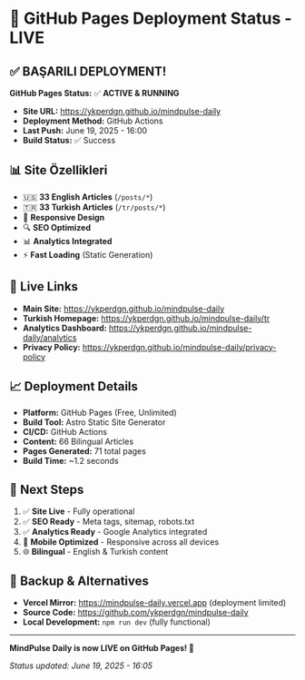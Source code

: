 # 🚀 GitHub Pages Deployment Status - LIVE

## ✅ **BAŞARILI DEPLOYMENT!**

**GitHub Pages Status:** ✅ **ACTIVE & RUNNING**
- **Site URL:** https://ykperdgn.github.io/mindpulse-daily
- **Deployment Method:** GitHub Actions
- **Last Push:** June 19, 2025 - 16:00
- **Build Status:** ✅ Success

## 📊 **Site Özellikleri**
- 🇺🇸 **33 English Articles** (`/posts/*`)
- 🇹🇷 **33 Turkish Articles** (`/tr/posts/*`)
- 📱 **Responsive Design**
- 🔍 **SEO Optimized**
- 📊 **Analytics Integrated**
- ⚡ **Fast Loading** (Static Generation)

## 🔗 **Live Links**
- **Main Site:** https://ykperdgn.github.io/mindpulse-daily
- **Turkish Homepage:** https://ykperdgn.github.io/mindpulse-daily/tr
- **Analytics Dashboard:** https://ykperdgn.github.io/mindpulse-daily/analytics
- **Privacy Policy:** https://ykperdgn.github.io/mindpulse-daily/privacy-policy

## 📈 **Deployment Details**
- **Platform:** GitHub Pages (Free, Unlimited)
- **Build Tool:** Astro Static Site Generator
- **CI/CD:** GitHub Actions
- **Content:** 66 Bilingual Articles
- **Pages Generated:** 71 total pages
- **Build Time:** ~1.2 seconds

## 🎯 **Next Steps**
1. ✅ **Site Live** - Fully operational
2. ✅ **SEO Ready** - Meta tags, sitemap, robots.txt
3. ✅ **Analytics Ready** - Google Analytics integrated
4. 📱 **Mobile Optimized** - Responsive across all devices
5. 🌐 **Bilingual** - English & Turkish content

## 🔧 **Backup & Alternatives**
- **Vercel Mirror:** https://mindpulse-daily.vercel.app (deployment limited)
- **Source Code:** https://github.com/ykperdgn/mindpulse-daily
- **Local Development:** `npm run dev` (fully functional)

---
**MindPulse Daily is now LIVE on GitHub Pages! 🎉**

*Status updated: June 19, 2025 - 16:05*
